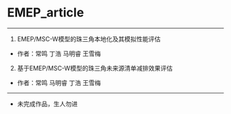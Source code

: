# EMEP_article
---

1. EMEP/MSC-W模型的珠三角本地化及其模拟性能评估 
* 作者：常鸣 丁浩 马明睿 王雪梅
2. 基于EMEP/MSC-W模型的珠三角未来源清单减排效果评估
* 作者：常鸣 马明睿 丁浩 王雪梅
---
* 未完成作品，生人勿进
